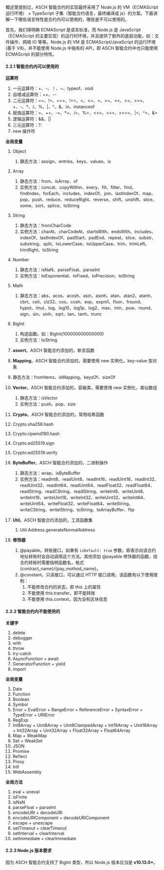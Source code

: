 

概述里提到过，ASCH 智能合约的实现最终采用了 Node.js 的 VM（ECMAScript 运行环境） + TypeScript 子集（智能合约语言，最终编译成 js）的方案。下面讲解一下哪些语言特性是合约内可以使用的，哪些是不可以使用的。

首先，我们得明确 ECMAScript 是语言标准，而 Node.js 是 JavaScript（ECMAScript 的主要实现）的运行时环境，并且提供了额外的底层功能，如：文件操作、网络 IO 等等。Node.js 的 VM 是 ECMAScript/JavaScript 的运行环境(基于 V8)，并不能使用 Node.js 中独有的 API，即 ASCH 智能合约中也只能使用 ECMAScript 的部分特性。

#### 2.2.1 智能合约内可以使用的

**运算符**

1. 一元运算符：+、-、！、~、typeof、void
2. 自增减运算符：++、--
3. 二元运算符：==、!=、===、!==、<、<=、>、>=、<<、>>、>>>、+、-、*、/、%、|、^、&、in、instanceof
4. 赋值运算符：=、+=、-=、*=、/=、%=、<<=、>>=、>>>=、|=、^=、&=
5. 逻辑运算符：&&、||
6. 三元运算符：?:
7. new 操作符

**全局变量**

1. Object

   1. 静态方法：assign、entries、keys、values、is
2. Array

   1. 静态方法：from、isArray、of
   2. 实例方法：concat、copyWithin、every、fill、filter、find、findIndex、forEach、includes、indexOf、join、lastIndexOf、map、pop、push、reduce、reduceRight、reverse、shift、unshift、slice、some、sort、splice、toString
3. String

   1. 静态方法：fromCharCode
   2. 实例方法：charAt、charCodeAt、startsWith、endsWith、includes、indexOf、lastIndexOf、padStart、padEnd、repeat、slice、substr、substring、split、toLowerCase、toUpperCase、trim、trimLeft、trimRight、toString
4. Number

   1. 静态方法：isNaN、parseFloat、parseInt
   2. 实例方法：toExponential、toFixed、toPrecision、toString
5. Math

   1. 静态方法：abs、acos、acosh、asin、asinh、atan、atan2、atanh、cbrt、ceil、clz32、cos、cosh、exp、expm1、floor、fround、hypot、imul、log、log10、log1p、log2、max、min、pow、round、sign、sin、sinh、sqrt、tan、tanh、trunc
6. BigInt

   1. 构造函数。如：BigInt(100000000000000)
   2. 实例方法：toString
7. **assert**。ASCH 智能合约添加的，断言函数
8. **Mapping**。ASCH 智能合约添加的，需要使用 new 实例化，key-value 型对象
  1. 静态方法：fromItems、isMapping、keysOf、sizeOf
9. **Vector**。ASCH 智能合约添加的，容器类，需要使用 new 实例化，类似数组
   1. 静态方法：isVector
   2. 实例方法：push、pop、size
10. **Crypto**。ASCH 智能合约添加的，常用哈希函数
  1. Crypto.sha256.hash
  2. Crypto.ripemd160.hash
  3. Crypto.ed25519.sign
  4. Crypto.ed25519.verify
11. **ByteBuffer**。ASCH 智能合约添加的，二进制操作
    1. 静态方法：wrap、isByteBuffer
    2. 实例方法：readInt8、readUint8、readInt16、readUint16、readInt32、readUint32、readInt64、readUint64、readFloat32、readFloat64、readString、readCString、readIString、writeInt8、writeUint8、writeInt16、writeUint16、writeInt32、writeUint32、writeInt64、writeUint64、writeFloat32、writeFloat64、writeString、writeCString、writeIString、toString、toArrayBuffer、flip
12. **Util**。ASCH 智能合约添加的，工具函数集
    1. Util.Address.generateNormalAddress
13. **修饰器**
    1. @payable。转账接口，如果有 `isDefault: true` 参数，即表示向该合约地址转账时会自动调用这个方法。其他添加 @payable 修饰器的函数，给合约转账时需要指明函数名，格式 {contract_name}/{pay_mothod_name}。
    2. @constant。只读接口，可以通过 HTTP 接口调用，该函数有以下使用限制：
       1. 不能修改合约的状态，即 this 上的属性
       2. 不能使用 this.transfer，即不能转账
       3. 不能使用 this.context，因为没有区块信息

#### 2.2.2 智能合约内不能使用的

**关键字**

1. delete
2. debugger
3. with
4. throw
5. try-catch
6. AsyncFunction + await
7. GeneratorFunction + yield
8. import

**全局变量**

1. Date
2. Function
3. Boolean
4. Symbol
5. Error + EvalError + RangeError + ReferenceError + SyntaxError + TypeError + URIError
6. RegExp
7. Int8Array + Uint8Array + Uint8ClampedArray + Int16Array + Uint16Array + Int32Array + Uint32Array + Float32Array + Float64Array
8. Map + WeakMap
9. Set + WeakSet
10. JSON
11. Promise
12. Reflect
13. Proxy
14. Intl
15. WebAssembly

**全局方法**

1. eval + uneval
2. isFinite
3. isNaN
4. parseFloat + parseInt
5. encodeURI + decodeURI
6. encodeURIComponent + decodeURIComponent
7. escape + unescape
8. setTimeout + clearTimeout
9. setInterval + clearInterval
10. setImmediate + clearImmediate

#### 2.2.3 Node.js 版本要求

因为 ASCH 智能合约支持了 BigInt 类型，所以 Node.js 版本应当是 **v10.13.0+**。
